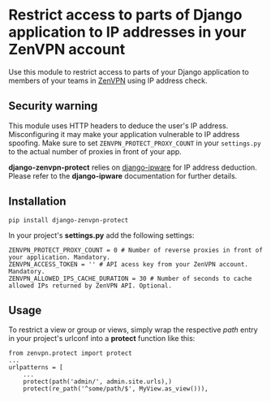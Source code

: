 
# Restrict access to parts of Django application to IP addresses in your ZenVPN account

Use this module to restrict access to parts of your Django application to members of your 
teams in [ZenVPN](https://zenvpn.net/) using IP address check. 

## Security warning
This module uses HTTP headers to deduce the user's IP address. Misconfiguring it may make 
your application vulnerable to IP address spoofing. Make sure to set `ZENVPN_PROTECT_PROXY_COUNT` in
your `settings.py` to the actual number of proxies in front of your app. 

**django-zenvpn-protect** relies on [django-ipware](https://github.com/un33k/django-ipware) for IP address
deduction. Please refer to the **django-ipware** documentation for further details.

## Installation

    pip install django-zenvpn-protect 

In your project's **settings.py** add the following settings:

    ZENVPN_PROTECT_PROXY_COUNT = 0 # Number of reverse proxies in front of your application. Mandatory.
    ZENVPN_ACCESS_TOKEN = '' # API acess key from your ZenVPN account. Mandatory.
    ZENVPN_ALLOWED_IPS_CACHE_DURATION = 30 # Number of seconds to cache allowed IPs returned by ZenVPN API. Optional. 

## Usage

To restrict a view or group or views, simply wrap the respective *path* entry in your project's urlconf 
into a **protect** function like this:

    from zenvpn.protect import protect
    ...
    urlpatterns = [
        ...
        protect(path('admin/', admin.site.urls),)
        protect(re_path('^some/path/$', MyView.as_view())),

